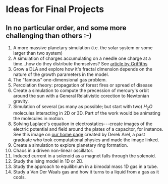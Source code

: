 # Ideas for Final Projects

## In no particular order, and some more challenging than others :-)

1. A more massive planetary simulation (i.e. the solar system or some larger than two system)
2. A simulation of charges accumulating on a needle one charge at a time...how do they distribute themselves? See [article by Griffiths](https://pubs.aip.org/aapt/ajp/article/64/6/706/1054817/Charge-density-on-a-conducting-needle)
3. Grow a DLA and explore how it's fractal dimension depends on the nature of the growth parameters in the model. 
4. The "famous" one-dimensional gas problem.
5. Percolation theory: propagation of forest fires or spread of disease
6. Create a simulation to compute the precession of mercury's orbit around the sun with a General Relativistic corection to Newtonian gravity.
7. Simulation of several (as many as possible; but start with two) $H_2O$ molecules interacting in 2D or 3D. Part of the work would be animating the molecules in motion. 
8. Solving Laplace's equation in electrostatics---create images of the electric potential and field around the plates of a capacitor, for instance. See this image on [our home page](https://usm.maine.edu/department-physics/) created by Derek Arel, a past graduate who took computational physics and made the image linked.
9. Create a simulation to explore planetary ring formation. 
10. Chaos in a driven non-linear oscillator.
11. Induced current in a solenoid as a magnet falls through the solenoid.
12. Study the Ising model in 1D or 2D.
13. Study the approach to equilibrium in a bimodal mass 1D gas in a tube.
14. Study a Van Der Waals gas and how it turns to a liquid from a gas as it cools.
